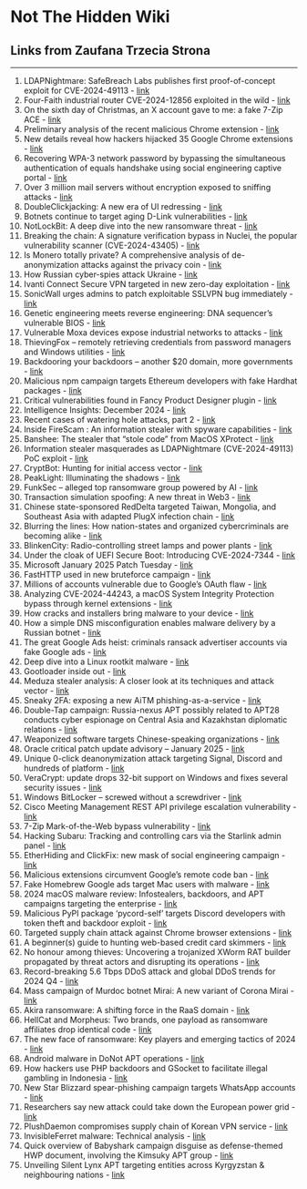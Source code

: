 # Not The Hidden Wiki

## Links from Zaufana Trzecia Strona
-----

1. LDAPNightmare: SafeBreach Labs publishes first proof-of-concept exploit for CVE-2024-49113 - [link](https://www.safebreach.com/blog/ldapnightmare-safebreach-labs-publishes-first-proof-of-concept-exploit-for-cve-2024-49113/)
2. Four-Faith industrial router CVE-2024-12856 exploited in the wild - [link](https://vulncheck.com/blog/four-faith-cve-2024-12856)
3. On the sixth day of Christmas, an X account gave to me: a fake 7-Zip ACE - [link](https://therecord.media/fake-zero-day-7Zip)
4. Preliminary analysis of the recent malicious Chrome extension - [link](https://www.cyberhaven.com/engineering-blog/cyberhavens-preliminary-analysis-of-the-recent-malicious-chrome-extension)
5. New details reveal how hackers hijacked 35 Google Chrome extensions - [link](https://www.bleepingcomputer.com/news/security/new-details-reveal-how-hackers-hijacked-35-google-chrome-extensions/)
6. Recovering WPA-3 network password by bypassing the simultaneous authentication of equals handshake using social engineering captive portal - [link](https://arxiv.org/pdf/2412.15381)
7. Over 3 million mail servers without encryption exposed to sniffing attacks - [link](https://www.bleepingcomputer.com/news/security/over-3-million-mail-servers-without-encryption-exposed-to-sniffing-attacks/)
8. DoubleClickjacking: A new era of UI redressing - [link](https://www.paulosyibelo.com/2024/12/doubleclickjacking-what.html)
9. Botnets continue to target aging D-Link vulnerabilities - [link](https://www.fortinet.com/blog/threat-research/botnets-continue-to-target-aging-d-link-vulnerabilities)
10. NotLockBit: A deep dive into the new ransomware threat - [link](https://blog.qualys.com/vulnerabilities-threat-research/2024/12/18/notlockbit-a-deep-dive-into-the-new-ransomware-threat)
11. Breaking the chain: A signature verification bypass in Nuclei, the popular vulnerability scanner (CVE-2024-43405) - [link](https://www.wiz.io/blog/nuclei-signature-verification-bypass)
12. Is Monero totally private? A comprehensive analysis of de-anonymization attacks against the privacy coin - [link](https://monero.forex/is-monero-totally-private-a-comprehensive-analysis-of-de-anonymization-attacks-against-the-privacy-coin/)
13. How Russian cyber-spies attack Ukraine - [link](https://www.youtube.com/watch?v=bqzqVZ-x92I)
14. Ivanti Connect Secure VPN targeted in new zero-day exploitation - [link](https://cloud.google.com/blog/topics/threat-intelligence/ivanti-connect-secure-vpn-zero-day/)
15. SonicWall urges admins to patch exploitable SSLVPN bug immediately - [link](https://www.bleepingcomputer.com/news/security/sonicwall-urges-admins-to-patch-exploitable-sslvpn-bug-immediately/)
16. Genetic engineering meets reverse engineering: DNA sequencer’s vulnerable BIOS - [link](https://eclypsium.com/blog/genetic-engineering-meets-reverse-engineering-dna-sequencers-vulnerable-bios/)
17. Vulnerable Moxa devices expose industrial networks to attacks - [link](https://www.bleepingcomputer.com/news/security/vulnerable-moxa-devices-expose-industrial-networks-to-attacks/)
18. ThievingFox – remotely retrieving credentials from password managers and Windows utilities - [link](https://blog.slowerzs.net/posts/thievingfox/)
19. Backdooring your backdoors – another $20 domain, more governments - [link](https://labs.watchtowr.com/more-governments-backdoors-in-your-backdoors/)
20. Malicious npm campaign targets Ethereum developers with fake Hardhat packages - [link](https://socket.dev/blog/malicious-npm-campaign-targets-ethereum-developers)
21. Critical vulnerabilities found in Fancy Product Designer plugin - [link](https://patchstack.com/articles/critical-vulnerabilities-found-in-fancy-product-designer-plugin/)
22. Intelligence Insights: December 2024 - [link](https://redcanary.com/blog/threat-intelligence/intelligence-insights-december-2024/)
23. Recent cases of watering hole attacks, part 2 - [link](https://blogs.jpcert.or.jp/en/2024/12/watering_hole_attack_part2.html)
24. Inside FireScam : An information stealer with spyware capabilities - [link](https://www.cyfirma.com/research/inside-firescam-an-information-stealer-with-spyware-capabilities/)
25. Banshee: The stealer that “stole code” from MacOS XProtect - [link](https://research.checkpoint.com/2025/banshee-macos-stealer-that-stole-code-from-macos-xprotect/)
26. Information stealer masquerades as LDAPNightmare (CVE-2024-49113) PoC exploit - [link](https://www.trendmicro.com/en_us/research/25/a/information-stealer-masquerades-as-ldapnightmare-poc-exploit.html)
27. CryptBot: Hunting for initial access vector - [link](https://www.intrinsec.com/cryptbot-hunting-for-initial-access-vector/)
28. PeakLight: Illuminating the shadows - [link](https://medium.com/trac-labs/peaklight-illuminating-the-shadows-02a1bb44885c)
29. FunkSec – alleged top ransomware group powered by AI - [link](https://research.checkpoint.com/2025/funksec-alleged-top-ransomware-group-powered-by-ai/)
30. Transaction simulation spoofing: A new threat in Web3 - [link](https://drops.scamsniffer.io/transaction-simulation-spoofing-a-new-threat-in-web3/)
31. Chinese state-sponsored RedDelta targeted Taiwan, Mongolia, and Southeast Asia with adapted PlugX infection chain - [link](https://www.recordedfuture.com/research/reddelta-chinese-state-sponsored-group-targets-mongolia-taiwan-southeast-asia)
32. Blurring the lines: How nation-states and organized cybercriminals are becoming alike - [link](https://www.trellix.com/blogs/research/blurring-the-lines-how-nation-states-and-cybercriminals-are-becoming-alike/)
33. BlinkenCity: Radio-controlling street lamps and power plants - [link](https://media.ccc.de/v/38c3-blinkencity-radio-controlling-street-lamps-and-power-plants)
34. Under the cloak of UEFI Secure Boot: Introducing CVE-2024-7344 - [link](https://www.welivesecurity.com/en/eset-research/under-cloak-uefi-secure-boot-introducing-cve-2024-7344/)
35. Microsoft January 2025 Patch Tuesday - [link](https://isc.sans.edu/diary/Microsoft+January+2025+Patch+Tuesday/31590)
36. FastHTTP used in new bruteforce campaign - [link](https://www.speartip.com/fasthttp-used-in-new-bruteforce-campaign/)
37. Millions of accounts vulnerable due to Google’s OAuth flaw - [link](https://trufflesecurity.com/blog/millions-at-risk-due-to-google-s-oauth-flaw)
38. Analyzing CVE-2024-44243, a macOS System Integrity Protection bypass through kernel extensions - [link](https://www.microsoft.com/en-us/security/blog/2025/01/13/analyzing-cve-2024-44243-a-macos-system-integrity-protection-bypass-through-kernel-extensions/)
39. How cracks and installers bring malware to your device - [link](https://www.trendmicro.com/en_us/research/25/a/how-cracks-and-installers-bring-malware-to-your-device.html)
40. How a simple DNS misconfiguration enables malware delivery by a Russian botnet - [link](https://blogs.infoblox.com/threat-intelligence/one-mikro-typo-how-a-simple-dns-misconfiguration-enables-malware-delivery-by-a-russian-botnet/)
41. The great Google Ads heist: criminals ransack advertiser accounts via fake Google ads - [link](https://www.malwarebytes.com/blog/news/2025/01/the-great-google-ads-heist-criminals-ransack-advertiser-accounts-via-fake-google-ads)
42. Deep dive into a Linux rootkit malware - [link](https://www.fortinet.com/blog/threat-research/deep-dive-into-a-linux-rootkit-malware)
43. Gootloader inside out - [link](https://news.sophos.com/en-us/2025/01/16/gootloader-inside-out/)
44. Meduza stealer analysis: A closer look at its techniques and attack vector - [link](https://www.splunk.com/en_us/blog/security/meduza-stealer-analysis.html)
45. Sneaky 2FA: exposing a new AiTM phishing-as-a-service - [link](https://blog.sekoia.io/sneaky-2fa-exposing-a-new-aitm-phishing-as-a-service/)
46. Double-Tap campaign: Russia-nexus APT possibly related to APT28 conducts cyber espionage on Central Asia and Kazakhstan diplomatic relations - [link](https://blog.sekoia.io/double-tap-campaign-russia-nexus-apt-possibly-related-to-apt28-conducts-cyber-espionage-on-central-asia-and-kazakhstan-diplomatic-relations/)
47. Weaponized software targets Chinese-speaking organizations - [link](https://intezer.com/blog/malware-analysis/weaponized-software-targets-chinese/)
48. Oracle critical patch update advisory – January 2025 - [link](https://www.oracle.com/security-alerts/cpujan2025.html)
49. Unique 0-click deanonymization attack targeting Signal, Discord and hundreds of platform - [link](https://gist.github.com/hackermondev/45a3cdfa52246f1d1201c1e8cdef6117)
50. VeraCrypt: update drops 32-bit support on Windows and fixes several security issues - [link](https://www.ghacks.net/2025/01/21/veracrypt-update-drops-32-bit-support-on-windows-and-fixes-several-security-issues/)
51. Windows BitLocker – screwed without a screwdriver - [link](https://neodyme.io/en/blog/bitlocker_screwed_without_a_screwdriver/)
52. Cisco Meeting Management REST API privilege escalation vulnerability - [link](https://sec.cloudapps.cisco.com/security/center/content/CiscoSecurityAdvisory/cisco-sa-cmm-privesc-uy2Vf8pc)
53. 7-Zip Mark-of-the-Web bypass vulnerability - [link](https://www.zerodayinitiative.com/advisories/ZDI-25-045/)
54. Hacking Subaru: Tracking and controlling cars via the Starlink admin panel - [link](https://samcurry.net/hacking-subaru)
55. EtherHiding and ClickFix: new mask of social engineering campaign - [link](https://security.szustak.pl/etherhide/etherhide.html)
56. Malicious extensions circumvent Google’s remote code ban - [link](https://palant.info/2025/01/20/malicious-extensions-circumvent-googles-remote-code-ban/)
57. Fake Homebrew Google ads target Mac users with malware - [link](https://www.bleepingcomputer.com/news/security/fake-homebrew-google-ads-target-mac-users-with-malware/)
58. 2024 macOS malware review: Infostealers, backdoors, and APT campaigns targeting the enterprise - [link](https://www.sentinelone.com/blog/2024-macos-malware-review-infostealers-backdoors-and-apt-campaigns-targeting-the-enterprise/)
59. Malicious PyPI package ‘pycord-self’ targets Discord developers with token theft and backdoor exploit - [link](https://socket.dev/blog/malicious-pypi-package-targets-discord-developers-with-token-theft-and-backdoor)
60. Targeted supply chain attack against Chrome browser extensions - [link](https://blog.sekoia.io/targeted-supply-chain-attack-against-chrome-browser-extensions/)
61. A beginner(s) guide to hunting web-based credit card skimmers - [link](https://gi7w0rm.medium.com/a-beginner-s-guide-to-hunting-web-based-credit-card-skimmers-c820aeee87d6)
62. No honour among thieves: Uncovering a trojanized XWorm RAT builder propagated by threat actors and disrupting its operations - [link](https://www.cloudsek.com/blog/no-honour-among-thieves-uncovering-a-trojanized-xworm-rat-builder-propagated-by-threat-actors-and-disrupting-its-operations)
63. Record-breaking 5.6 Tbps DDoS attack and global DDoS trends for 2024 Q4 - [link](https://blog.cloudflare.com/ddos-threat-report-for-2024-q4/)
64. Mass campaign of Murdoc botnet Mirai: A new variant of Corona Mirai - [link](https://blog.qualys.com/vulnerabilities-threat-research/2025/01/21/mass-campaign-of-murdoc-botnet-mirai-a-new-variant-of-corona-mirai)
65. Akira ransomware: A shifting force in the RaaS domain - [link](https://www.bitdefender.com/en-us/blog/businessinsights/akira-ransomware-a-shifting-force-in-the-raas-domain)
66. HellCat and Morpheus: Two brands, one payload as ransomware affiliates drop identical code - [link](https://www.sentinelone.com/blog/hellcat-and-morpheus-two-brands-one-payload-as-ransomware-affiliates-drop-identical-code/)
67. The new face of ransomware: Key players and emerging tactics of 2024 - [link](https://www.trustwave.com/en-us/resources/blogs/spiderlabs-blog/the-new-face-of-ransomware-key-players-and-emerging-tactics-of-2024/)
68. Android malware in DoNot APT operations - [link](https://www.cyfirma.com/research/android-malware-in-donot-apt-operations/)
69. How hackers use PHP backdoors and GSocket to facilitate illegal gambling in Indonesia - [link](https://www.imperva.com/blog/how-hackers-use-php-backdoors-and-gsocket-to-facilitate-illegal-gambling-in-indonesia/)
70. New Star Blizzard spear-phishing campaign targets WhatsApp accounts - [link](https://www.microsoft.com/en-us/security/blog/2025/01/16/new-star-blizzard-spear-phishing-campaign-targets-whatsapp-accounts/)
71. Researchers say new attack could take down the European power grid - [link](https://arstechnica.com/security/2025/01/could-hackers-use-new-attack-to-take-down-european-power-grid)
72. PlushDaemon compromises supply chain of Korean VPN service - [link](https://www.welivesecurity.com/en/eset-research/plushdaemon-compromises-supply-chain-korean-vpn-service/)
73. InvisibleFerret malware: Technical analysis - [link](https://any.run/cybersecurity-blog/invisibleferret-malware-analysis/)
74. Quick overview of Babyshark campaign disguise as defense-themed HWP document, involving the Kimsuky APT group - [link](https://s2w.inc/en/resource/detail/751)
75. Unveiling Silent Lynx APT targeting entities across Kyrgyzstan & neighbouring nations - [link](https://www.seqrite.com/blog/silent-lynx-apt-targeting-central-asian-entities/)
